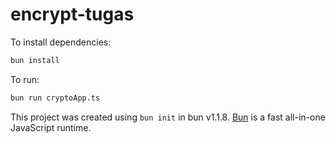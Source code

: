 # encrypt-tugas

To install dependencies:

```bash
bun install
```

To run:

```bash
bun run cryptoApp.ts
```

This project was created using `bun init` in bun v1.1.8. [Bun](https://bun.sh) is a fast all-in-one JavaScript runtime.
